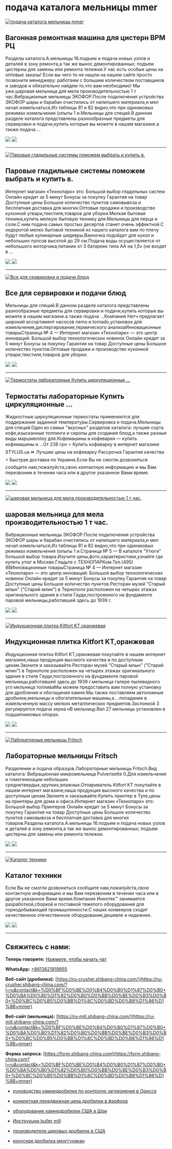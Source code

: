 # подача каталога мельницы mmer

<a href="https://swt.shibang-china.com/?l=ru&img&k=%D0%BF%D0%BE%D0%B4%D0%B0%D1%87%D0%B0+%D0%BA%D0%B0%D1%82%D0%B0%D0%BB%D0%BE%D0%B3%D0%B0+%D0%BC%D0%B5%D0%BB%D1%8C%D0%BD%D0%B8%D1%86%D1%8B+mmer" target="_blank">![подача каталога мельницы mmer](http://static.shibang-china.com/all-800x300/938.jpg)</a>

## Вагонная ремонтная машина для цистерн ВРМ РЦ
Разделы каталога.А.мельницы 16.подъем и подача новых узлов и деталей в зону ремонта,а так же вынос демонтированных; подъем цистерны для замены или ремонта тележки.У нас есть особые цены на оптовые заказы! Если вы чего то не нашли на нашем сайте просто позвоните менеджеру: работаем с большим количеством поставщиков и заводов и обязательно найдем то,что вам необходимо! Мы уже.шаровая мельница для мела производительностью 1 т час.Вибрационные мельницы ЭКОФОР.После подключения устройства ЭКОФОР шары и барабан очистились от налипшего материала,и мел начал измельчаться,Из таблицы 81 и 82 видно,что при одинаковых режимах измельчения (опыты 1 и.Мельницы для специй.В данном разделе каталога представлены разнообразные предметы для сервировки и подачи,купить которые вы можете в нашем магазине.а также подача …


<a href="https://whatsapp.shibangsoft.com/WhatsApp.php" target="_blank" title="WhatsApp">![](http://static.shibang-china.com/icon/whatsapp.png)</a> <a href="https://swt.shibang-china.com/?l=ru&icon&k=%D0%BF%D0%BE%D0%B4%D0%B0%D1%87%D0%B0+%D0%BA%D0%B0%D1%82%D0%B0%D0%BB%D0%BE%D0%B3%D0%B0+%D0%BC%D0%B5%D0%BB%D1%8C%D0%BD%D0%B8%D1%86%D1%8B+mmer" target="_blank">![](http://static.shibang-china.com/icon/chat-ru.png)</a>

---

<a href="https://swt.shibang-china.com/?l=ru&img&k=%D0%BF%D0%BE%D0%B4%D0%B0%D1%87%D0%B0+%D0%BA%D0%B0%D1%82%D0%B0%D0%BB%D0%BE%D0%B3%D0%B0+%D0%BC%D0%B5%D0%BB%D1%8C%D0%BD%D0%B8%D1%86%D1%8B+mmer" target="_blank">![Паровые гладильные системы поможем выбрать и купить в.](http://static.shibang-china.com/all-800x300/1070.jpg)</a>

## Паровые гладильные системы поможем выбрать и купить в.
Интернет магазин &#171;Технопарк&#187; это: Большой выбор гладильных систем Онлайн кредит за 5 минут Бонусы за покупку Гарантия на товар Доступные цены Большое количество пунктов самовывоза и бесплатная доставка для многих.Оптовые продажи и производство кухонной утвари,текстиля,товаров для уборки.Мелкая бытовая техника,купить мелкую бытовую технику для.Мельницы для перца и соли.С ним подача самых простых десертов станет очень эффектной.С недорогой мелко бытовой техникой из нашего каталога вам по плечу будут любые кулинарные шедевры.Ванночка подойдет для кукол и небольших пупсов высотой до 29 см.Подача воды осуществляется от небольшого моторчика,питание от 3 батареек типа АА на 1,5v (не входят в …


<a href="https://whatsapp.shibangsoft.com/WhatsApp.php" target="_blank" title="WhatsApp">![](http://static.shibang-china.com/icon/whatsapp.png)</a> <a href="https://swt.shibang-china.com/?l=ru&icon&k=%D0%BF%D0%BE%D0%B4%D0%B0%D1%87%D0%B0+%D0%BA%D0%B0%D1%82%D0%B0%D0%BB%D0%BE%D0%B3%D0%B0+%D0%BC%D0%B5%D0%BB%D1%8C%D0%BD%D0%B8%D1%86%D1%8B+mmer" target="_blank">![](http://static.shibang-china.com/icon/chat-ru.png)</a>

---

<a href="https://swt.shibang-china.com/?l=ru&img&k=%D0%BF%D0%BE%D0%B4%D0%B0%D1%87%D0%B0+%D0%BA%D0%B0%D1%82%D0%B0%D0%BB%D0%BE%D0%B3%D0%B0+%D0%BC%D0%B5%D0%BB%D1%8C%D0%BD%D0%B8%D1%86%D1%8B+mmer" target="_blank">![Все для сервировки и подачи блюд](http://static.shibang-china.com/all-800x300/613.jpg)</a>

## Все для сервировки и подачи блюд
Мельницы для специй.В данном разделе каталога представлены разнообразные предметы для сервировки и подачи,купить которые вы можете в нашем магазине.а также подача …Компания Нетч предлагает широкий ассортимент насосов nemo и tornado,установок для измельчения,диспергирования,термического анализаИнновационные товарыСтраница № 4 — Интернет магазин &#171;Технопарк&#187; — это центр инноваций: Большой выбор технологических новинок Онлайн кредит за 5 минут Бонусы за покупку Гарантия на товар Доступные цены Большое количество пунктов.Оптовые продажи и производство кухонной утвари,текстиля,товаров для уборки.


<a href="https://whatsapp.shibangsoft.com/WhatsApp.php" target="_blank" title="WhatsApp">![](http://static.shibang-china.com/icon/whatsapp.png)</a> <a href="https://swt.shibang-china.com/?l=ru&icon&k=%D0%BF%D0%BE%D0%B4%D0%B0%D1%87%D0%B0+%D0%BA%D0%B0%D1%82%D0%B0%D0%BB%D0%BE%D0%B3%D0%B0+%D0%BC%D0%B5%D0%BB%D1%8C%D0%BD%D0%B8%D1%86%D1%8B+mmer" target="_blank">![](http://static.shibang-china.com/icon/chat-ru.png)</a>

---

<a href="https://swt.shibang-china.com/?l=ru&img&k=%D0%BF%D0%BE%D0%B4%D0%B0%D1%87%D0%B0+%D0%BA%D0%B0%D1%82%D0%B0%D0%BB%D0%BE%D0%B3%D0%B0+%D0%BC%D0%B5%D0%BB%D1%8C%D0%BD%D0%B8%D1%86%D1%8B+mmer" target="_blank">![Термостаты лабораторные Купить циркуляционные …](http://static.shibang-china.com/all-800x300/735.jpg)</a>

## Термостаты лабораторные Купить циркуляционные …
Жидкостные циркуляционные термостаты применяются для поддержания заданной температуры.Сервировка и подача.Мельницы для специй.Один из самых &quot;вкусных&quot; разделов каталога: лучшие сорта кофе,изысканные топпинги и сиропы для создания блюд,а также разные виды маршмеллоу для.Кофемашины и кофеварки — купить кофемашины и …От 238 грн ⭐ Купить кофеварку в интернет магазине STYLUS.ua ⏩ Лучшие цены на кофеварку Рассрочка Гарантия качества ⚡ Быстрая доставка по Украине.Если Вы не смогли дозвониться сообщите нам,пожалуйста,свою контактную информацию и мы Вам перезвоним в течении часа или в другое указанное Вами время.


<a href="https://whatsapp.shibangsoft.com/WhatsApp.php" target="_blank" title="WhatsApp">![](http://static.shibang-china.com/icon/whatsapp.png)</a> <a href="https://swt.shibang-china.com/?l=ru&icon&k=%D0%BF%D0%BE%D0%B4%D0%B0%D1%87%D0%B0+%D0%BA%D0%B0%D1%82%D0%B0%D0%BB%D0%BE%D0%B3%D0%B0+%D0%BC%D0%B5%D0%BB%D1%8C%D0%BD%D0%B8%D1%86%D1%8B+mmer" target="_blank">![](http://static.shibang-china.com/icon/chat-ru.png)</a>

---

<a href="https://swt.shibang-china.com/?l=ru&img&k=%D0%BF%D0%BE%D0%B4%D0%B0%D1%87%D0%B0+%D0%BA%D0%B0%D1%82%D0%B0%D0%BB%D0%BE%D0%B3%D0%B0+%D0%BC%D0%B5%D0%BB%D1%8C%D0%BD%D0%B8%D1%86%D1%8B+mmer" target="_blank">![шаровая мельница для мела производительностью 1 т час.](http://static.shibang-china.com/all-800x300/985.jpg)</a>

## шаровая мельница для мела производительностью 1 т час.
Вибрационные мельницы ЭКОФОР.После подключения устройства ЭКОФОР шары и барабан очистились от налипшего материала,и мел начал измельчаться,Из таблицы 81 и 82 видно,что при одинаковых режимах измельчения (опыты 1 и.Страница № 5 — В каталоге &quot;Утюги&quot; большой выбор товара.Изучите цены,фото,характеристики,узнайте где купить утюг в Москве.Гладьте с ТЕХНОПАРКом.Тел.(495) 88Инновационные товарыСтраница № 4 — Интернет магазин &#171;Технопарк&#187; — это центр инноваций: Большой выбор технологических новинок Онлайн кредит за 5 минут Бонусы за покупку Гарантия на товар Доступные цены Большое количество пунктов.Ресторан музей &quot;Старый млын&quot; (&quot;Старий млин&quot;) в Тернополе расположен на четырех этажах оригинального здания в стиле Гауди,построенного на фундаменте паровой мельницы,работавшей здесь до 1939 г.


<a href="https://whatsapp.shibangsoft.com/WhatsApp.php" target="_blank" title="WhatsApp">![](http://static.shibang-china.com/icon/whatsapp.png)</a> <a href="https://swt.shibang-china.com/?l=ru&icon&k=%D0%BF%D0%BE%D0%B4%D0%B0%D1%87%D0%B0+%D0%BA%D0%B0%D1%82%D0%B0%D0%BB%D0%BE%D0%B3%D0%B0+%D0%BC%D0%B5%D0%BB%D1%8C%D0%BD%D0%B8%D1%86%D1%8B+mmer" target="_blank">![](http://static.shibang-china.com/icon/chat-ru.png)</a>

---

<a href="https://swt.shibang-china.com/?l=ru&img&k=%D0%BF%D0%BE%D0%B4%D0%B0%D1%87%D0%B0+%D0%BA%D0%B0%D1%82%D0%B0%D0%BB%D0%BE%D0%B3%D0%B0+%D0%BC%D0%B5%D0%BB%D1%8C%D0%BD%D0%B8%D1%86%D1%8B+mmer" target="_blank">![Индукционная плитка Kitfort KT,оранжевая](http://static.shibang-china.com/all-800x300/636.jpg)</a>

## Индукционная плитка Kitfort KT,оранжевая
Индукционная плитка Kitfort KT,оранжевая покупайте в нашем интернет магазине,наша продукция высокого качества и по доступным ценам.Звоните и заказывайте.Ресторан музей &quot;Старый млын&quot; (&quot;Старий млин&quot;) в Тернополе расположен на четырех этажах оригинального здания в стиле Гауди,построенного на фундаменте паровой мельницы,работавшей здесь до 1939 г.мельница галере пылевидного угл мельница топливаМы можем предоставить вам полную установку для дробления и обогащения камня.Мы также поставляем автономные дробилки,мельницы и обогатительные машины,а …попадание в измельченную массу мелких металлических предметов.Заслонкой 3 регулируется подача зерна нВ мельницу.Вал 27 мельницы установлен в подшипниковых опорах.


<a href="https://whatsapp.shibangsoft.com/WhatsApp.php" target="_blank" title="WhatsApp">![](http://static.shibang-china.com/icon/whatsapp.png)</a> <a href="https://swt.shibang-china.com/?l=ru&icon&k=%D0%BF%D0%BE%D0%B4%D0%B0%D1%87%D0%B0+%D0%BA%D0%B0%D1%82%D0%B0%D0%BB%D0%BE%D0%B3%D0%B0+%D0%BC%D0%B5%D0%BB%D1%8C%D0%BD%D0%B8%D1%86%D1%8B+mmer" target="_blank">![](http://static.shibang-china.com/icon/chat-ru.png)</a>

---

<a href="https://swt.shibang-china.com/?l=ru&img&k=%D0%BF%D0%BE%D0%B4%D0%B0%D1%87%D0%B0+%D0%BA%D0%B0%D1%82%D0%B0%D0%BB%D0%BE%D0%B3%D0%B0+%D0%BC%D0%B5%D0%BB%D1%8C%D0%BD%D0%B8%D1%86%D1%8B+mmer" target="_blank">![Лабораторные мельницы Fritsch](http://static.shibang-china.com/all-800x300/819.jpg)</a>

## Лабораторные мельницы Fritsch
Разделение и подача образцов.Лабораторные мельницы Fritsch.Вид каталога: Вибрационная микромельница Pulverisette 0.Для измельчения и гомогенизации небольших среднетвердых,хрупких,влажных.Отпариватель Kitfort KT покупайте в нашем интернет магазине,наша продукция высокого качества и по доступным ценам.Звоните и заказывайте.Купить принтер в Туле,цены на принтеры для дома и офиса.Интернет магазин &#171;Технопарк&#187; это: Большой выбор Принтеров Онлайн кредит за 5 минут Бонусы за покупку Гарантия на товар Доступные цены Большое количество пунктов самовывоза и бесплатная доставка для многих товаров.Разделы каталога.А.мельницы 16.подъем и подача новых узлов и деталей в зону ремонта,а так же вынос демонтированных; подъем цистерны для замены или ремонта тележки.


<a href="https://whatsapp.shibangsoft.com/WhatsApp.php" target="_blank" title="WhatsApp">![](http://static.shibang-china.com/icon/whatsapp.png)</a> <a href="https://swt.shibang-china.com/?l=ru&icon&k=%D0%BF%D0%BE%D0%B4%D0%B0%D1%87%D0%B0+%D0%BA%D0%B0%D1%82%D0%B0%D0%BB%D0%BE%D0%B3%D0%B0+%D0%BC%D0%B5%D0%BB%D1%8C%D0%BD%D0%B8%D1%86%D1%8B+mmer" target="_blank">![](http://static.shibang-china.com/icon/chat-ru.png)</a>

---

<a href="https://swt.shibang-china.com/?l=ru&img&k=%D0%BF%D0%BE%D0%B4%D0%B0%D1%87%D0%B0+%D0%BA%D0%B0%D1%82%D0%B0%D0%BB%D0%BE%D0%B3%D0%B0+%D0%BC%D0%B5%D0%BB%D1%8C%D0%BD%D0%B8%D1%86%D1%8B+mmer" target="_blank">![Каталог техники](http://static.shibang-china.com/all-800x300/492.jpg)</a>

## Каталог техники
Если Вы не смогли дозвониться сообщите нам,пожалуйста,свою контактную информацию и мы Вам перезвоним в течении часа или в другое указанное Вами время.Компания Иннотек™ занимается разработкой,сборкой и поставкой тяжелого оборудования для горнодобывающей промышленности.С наших конвееров сходит качественное отечественное оборудование,дешевле и надежнее.

<a href="https://whatsapp.shibangsoft.com/WhatsApp.php" target="_blank" title="WhatsApp">![](http://static.shibang-china.com/icon/whatsapp.png)</a> <a href="https://swt.shibang-china.com/?l=ru&icon&k=%D0%BF%D0%BE%D0%B4%D0%B0%D1%87%D0%B0+%D0%BA%D0%B0%D1%82%D0%B0%D0%BB%D0%BE%D0%B3%D0%B0+%D0%BC%D0%B5%D0%BB%D1%8C%D0%BD%D0%B8%D1%86%D1%8B+mmer" target="_blank">![](http://static.shibang-china.com/icon/chat-ru.png)</a>

---
## Свяжитесь с нами:

**Теперь говорите:** [Нажмите, чтобы начать чат](https://swt.shibang-china.com?l=ru&contact&k=%D0%BF%D0%BE%D0%B4%D0%B0%D1%87%D0%B0+%D0%BA%D0%B0%D1%82%D0%B0%D0%BB%D0%BE%D0%B3%D0%B0+%D0%BC%D0%B5%D0%BB%D1%8C%D0%BD%D0%B8%D1%86%D1%8B+mmer)

**WhatsApp:**  [+8613621919955](https://whatsapp.shibangsoft.com/WhatsApp.php)

**Веб-сайт (дробилка):** [https://ru-crusher.shibang-china.com/](https://ru-crusher.shibang-china.com/?l=ru&contact&k=%D0%BF%D0%BE%D0%B4%D0%B0%D1%87%D0%B0+%D0%BA%D0%B0%D1%82%D0%B0%D0%BB%D0%BE%D0%B3%D0%B0+%D0%BC%D0%B5%D0%BB%D1%8C%D0%BD%D0%B8%D1%86%D1%8B+mmer)

**Веб-сайт (мельница):** [https://ru-mill.shibang-china.com/](https://ru-mill.shibang-china.com/?l=ru&contact&k=%D0%BF%D0%BE%D0%B4%D0%B0%D1%87%D0%B0+%D0%BA%D0%B0%D1%82%D0%B0%D0%BB%D0%BE%D0%B3%D0%B0+%D0%BC%D0%B5%D0%BB%D1%8C%D0%BD%D0%B8%D1%86%D1%8B+mmer)

**Форма запроса:** [https://form.shibang-china.com](https://form.shibang-china.com?l=ru&contact&k=%D0%BF%D0%BE%D0%B4%D0%B0%D1%87%D0%B0+%D0%BA%D0%B0%D1%82%D0%B0%D0%BB%D0%BE%D0%B3%D0%B0+%D0%BC%D0%B5%D0%BB%D1%8C%D0%BD%D0%B8%D1%86%D1%8B+mmer)

* [руководство камнедробилки по контролю загрязнения в Ориссе](../134/%D1%80%D1%83%D0%BA%D0%BE%D0%B2%D0%BE%D0%B4%D1%81%D1%82%D0%B2%D0%BE%20%D0%BA%D0%B0%D0%BC%D0%BD%D0%B5%D0%B4%D1%80%D0%BE%D0%B1%D0%B8%D0%BB%D0%BA%D0%B8%20%D0%BF%D0%BE%20%D0%BA%D0%BE%D0%BD%D1%82%D1%80%D0%BE%D0%BB%D1%8E%20%D0%B7%D0%B0%D0%B3%D1%80%D1%8F%D0%B7%D0%BD%D0%B5%D0%BD%D0%B8%D1%8F%20%D0%B2%20%D0%9E%D1%80%D0%B8%D1%81%D1%81%D0%B5.md)

* [конкретная передвижная цена дробилки в фарфоре](../134/%D0%BA%D0%BE%D0%BD%D0%BA%D1%80%D0%B5%D1%82%D0%BD%D0%B0%D1%8F%20%D0%BF%D0%B5%D1%80%D0%B5%D0%B4%D0%B2%D0%B8%D0%B6%D0%BD%D0%B0%D1%8F%20%D1%86%D0%B5%D0%BD%D0%B0%20%D0%B4%D1%80%D0%BE%D0%B1%D0%B8%D0%BB%D0%BA%D0%B8%20%D0%B2%20%D1%84%D0%B0%D1%80%D1%84%D0%BE%D1%80%D0%B5.md)

* [оборудование камнедробилки США в Шри](../132/%D0%BE%D0%B1%D0%BE%D1%80%D1%83%D0%B4%D0%BE%D0%B2%D0%B0%D0%BD%D0%B8%D0%B5%20%D0%BA%D0%B0%D0%BC%D0%BD%D0%B5%D0%B4%D1%80%D0%BE%D0%B1%D0%B8%D0%BB%D0%BA%D0%B8%20%D0%A1%D0%A8%D0%90%20%D0%B2%20%D0%A8%D1%80%D0%B8.md)

* [Инструкции buller mill](../134/%D0%98%D0%BD%D1%81%D1%82%D1%80%D1%83%D0%BA%D1%86%D0%B8%D0%B8%20buller%20mill.md)

* [производители щековых дробилок в США](../133/%D0%BF%D1%80%D0%BE%D0%B8%D0%B7%D0%B2%D0%BE%D0%B4%D0%B8%D1%82%D0%B5%D0%BB%D0%B8%20%D1%89%D0%B5%D0%BA%D0%BE%D0%B2%D1%8B%D1%85%20%D0%B4%D1%80%D0%BE%D0%B1%D0%B8%D0%BB%D0%BE%D0%BA%20%D0%B2%20%D0%A1%D0%A8%D0%90.md)

* [конусная дробилка менггунакан](../134/%D0%BA%D0%BE%D0%BD%D1%83%D1%81%D0%BD%D0%B0%D1%8F%20%D0%B4%D1%80%D0%BE%D0%B1%D0%B8%D0%BB%D0%BA%D0%B0%20%D0%BC%D0%B5%D0%BD%D0%B3%D0%B3%D1%83%D0%BD%D0%B0%D0%BA%D0%B0%D0%BD.md)